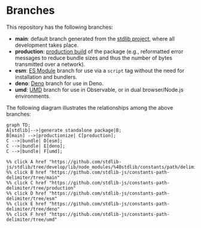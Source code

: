 <!--

@license Apache-2.0

Copyright (c) 2022 The Stdlib Authors.

Licensed under the Apache License, Version 2.0 (the "License");
you may not use this file except in compliance with the License.
You may obtain a copy of the License at

    http://www.apache.org/licenses/LICENSE-2.0

Unless required by applicable law or agreed to in writing, software
distributed under the License is distributed on an "AS IS" BASIS,
WITHOUT WARRANTIES OR CONDITIONS OF ANY KIND, either express or implied.
See the License for the specific language governing permissions and
limitations under the License.

-->

# Branches

This repository has the following branches:

-   **main**: default branch generated from the [stdlib project][stdlib-url], where all development takes place.
-   **production**: [production build][production-url] of the package (e.g., reformatted error messages to reduce bundle sizes and thus the number of bytes transmitted over a network).
-   **esm**: [ES Module][esm-url] branch for use via a `script` tag without the need for installation and bundlers.
-   **deno**: [Deno][deno-url] branch for use in Deno.
-   **umd**: [UMD][umd-url] branch for use in Observable, or in dual browser/Node.js environments.

The following diagram illustrates the relationships among the above branches:

```mermaid
graph TD;
A[stdlib]-->|generate standalone package|B;
B[main] -->|productionize| C[production];
C -->|bundle| D[esm];
C -->|bundle| E[deno];
C -->|bundle| F[umd];

%% click A href "https://github.com/stdlib-js/stdlib/tree/develop/lib/node_modules/%40stdlib/constants/path/delimiter"
%% click B href "https://github.com/stdlib-js/constants-path-delimiter/tree/main"
%% click C href "https://github.com/stdlib-js/constants-path-delimiter/tree/production"
%% click D href "https://github.com/stdlib-js/constants-path-delimiter/tree/esm"
%% click E href "https://github.com/stdlib-js/constants-path-delimiter/tree/deno"
%% click F href "https://github.com/stdlib-js/constants-path-delimiter/tree/umd"
```

[stdlib-url]: https://github.com/stdlib-js/stdlib/tree/develop/lib/node_modules/%40stdlib/constants/path/delimiter
[production-url]: https://github.com/stdlib-js/constants-path-delimiter/tree/production
[deno-url]: https://github.com/stdlib-js/constants-path-delimiter/tree/deno
[umd-url]: https://github.com/stdlib-js/constants-path-delimiter/tree/umd
[esm-url]: https://github.com/stdlib-js/constants-path-delimiter/tree/esm